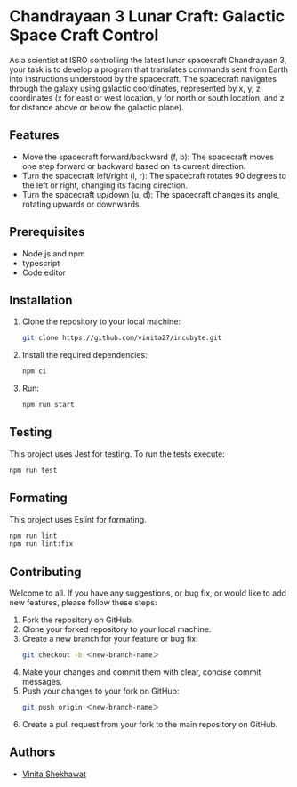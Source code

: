 # Chandrayaan 3 Lunar Craft: Galactic Space Craft Control

As a scientist at ISRO controlling the latest lunar spacecraft Chandrayaan 3, your task is to develop a program that translates commands sent from Earth into instructions understood by the spacecraft. The spacecraft navigates through the galaxy using galactic coordinates, represented by x, y, z coordinates (x for east or west location, y for north or south location, and z for distance above or below the galactic plane).

## Features

- Move the spacecraft forward/backward (f, b): The spacecraft moves one step forward or backward based on its current direction.
- Turn the spacecraft left/right (l, r): The spacecraft rotates 90 degrees to the left or right, changing its facing direction.
- Turn the spacecraft up/down (u, d): The spacecraft changes its angle, rotating upwards or downwards.

## Prerequisites

- Node.js and npm
- typescript
- Code editor

## Installation

1. Clone the repository to your local machine:
   ```bash
   git clone https://github.com/vinita27/incubyte.git
   ```
2. Install the required dependencies:
   ```bash
   npm ci
   ```
3. Run:
   ```bash
   npm run start
   ```

## Testing

This project uses Jest for testing.
To run the tests execute:

```bash
npm run test
```

## Formating

This project uses Eslint for formating.

```bash
npm run lint
npm run lint:fix
```

## Contributing

Welcome to all. If you have any suggestions, or bug fix, or would like to add new features, please follow these steps:

1. Fork the repository on GitHub.
2. Clone your forked repository to your local machine.
3. Create a new branch for your feature or bug fix:
   ```bash
   git checkout -b ＜new-branch-name＞
   ```
4. Make your changes and commit them with clear, concise commit messages.
5. Push your changes to your fork on GitHub:
   ```bash
   git push origin ＜new-branch-name＞
   ```
6. Create a pull request from your fork to the main repository on GitHub.

## Authors

- [Vinita Shekhawat](https://github.com/vinita27/incubyte.git)
